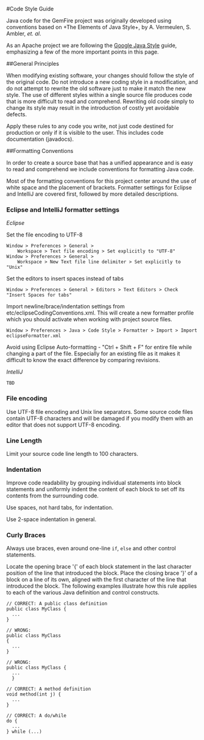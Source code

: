 #Code Style Guide

Java code for the GemFire project was originally 
developed using conventions based on
+The Elements of Java Style+, by A. Vermeulen, S. Ambler, _et. al_. 

As an Apache project we are following the 
[Google Java Style](http://google-styleguide.googlecode.com/svn/trunk/javaguide.html) 
guide, emphasizing a few of the more important points in this page.

##General Principles

When modifying existing software, your changes should follow the style of 
the original code. Do not introduce a new coding style in a modification, 
and do not attempt to rewrite the old software just to make it match the 
new style. The use of different styles within a single source file produces 
code that is more difficult to read and comprehend. Rewriting old code 
simply to change its style may result in the introduction of costly yet 
avoidable defects.

Apply these rules to any code you write, not just code destined for production 
or only if it is visible to the user. This includes code documentation (javadocs).


##Formatting Conventions

In order to create a source base that has a unified appearance and is easy
to read and comprehend we include conventions for formatting Java code.

Most of the formatting conventions for this project center around the use of white space
and the placement of brackets.  Formatter settings for Eclipse and IntelliJ
are covered first, followed by more detailed descriptions.

### Eclipse and IntelliJ formatter settings

*Eclipse*

Set the file encoding to UTF-8

    Window > Preferences > General >
        Workspace > Text file encoding > Set explicitly to "UTF-8"
    Window > Preferences > General > 
        Workspace > New Text file line delimiter > Set explicitly to "Unix"

Set the editors to insert spaces instead of tabs

    Window > Preferences > General > Editors > Text Editors > Check "Insert Spaces for tabs"

Import newline/brace/indentation settings from etc/eclipseCodingConventions.xml.  This will create a new formatter profile which you should activate when working with project source files.

    Window > Preferences > Java > Code Style > Formatter > Import > Import eclipseFormatter.xml

Avoid using Eclipse Auto-formatting - "Ctrl + Shift + F" for entire file while changing a part of the file. Especially for an existing file as it makes it difficult to know the exact difference by comparing revisions.


*IntelliJ*

    TBD

### File encoding

Use UTF-8 file encoding and Unix line separators.  Some source code files
contain UTF-8 characters and will be damaged if you modify them with an
editor that does not support UTF-8 encoding.


### Line Length

Limit your source code line length to 100 characters.


### Indentation

Improve code readability by grouping individual statements into block statements and uniformly indent the content of each block to set off its contents from the surrounding code.

Use spaces, not hard tabs, for indentation.

Use 2-space indentation in general.

### Curly Braces

Always use braces, even around one-line `if`, `else` and other control statements.

Locate the opening brace '\{' of each block statement in the last character 
position of the line that introduced the block.  Place the closing brace '}' 
of a block on a line of its own, aligned with the first character of the line 
that introduced the block. The following examples illustrate how this rule 
applies to each of the various Java definition and control constructs.

    // CORRECT: A public class definition
    public class MyClass {
      ...
    }

    // WRONG:
    public class MyClass
    {
      ...
    }

    // WRONG:
    public class MyClass {
      ...
      }

    // CORRECT: A method definition
    void method(int j) {
      ...
    }
    
    // CORRECT: A do/while
    do {
      ...
    } while (...)

